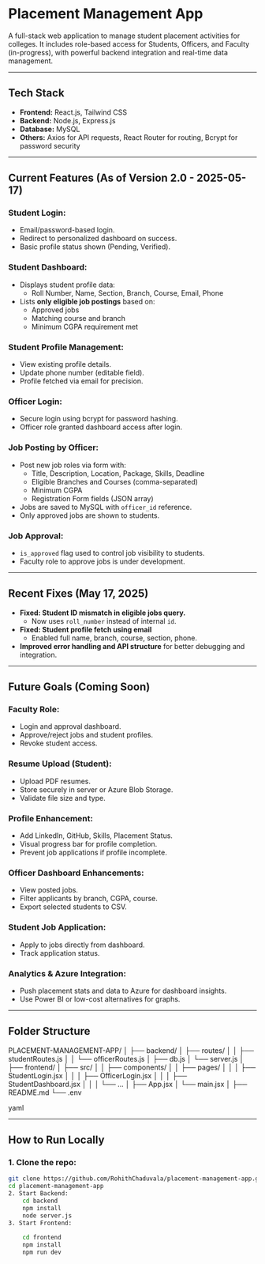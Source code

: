 # Placement Management App

A full-stack web application to manage student placement activities for colleges. It includes role-based access for Students, Officers, and Faculty (in-progress), with powerful backend integration and real-time data management.

---

## Tech Stack

- **Frontend:** React.js, Tailwind CSS  
- **Backend:** Node.js, Express.js  
- **Database:** MySQL  
- **Others:** Axios for API requests, React Router for routing, Bcrypt for password security

---

## Current Features (As of Version 2.0 - 2025-05-17)

### Student Login:
- Email/password-based login.
- Redirect to personalized dashboard on success.
- Basic profile status shown (Pending, Verified).

### Student Dashboard:
- Displays student profile data:
  - Roll Number, Name, Section, Branch, Course, Email, Phone
- Lists **only eligible job postings** based on:
  - Approved jobs
  - Matching course and branch
  - Minimum CGPA requirement met

### Student Profile Management:
- View existing profile details.
- Update phone number (editable field).
- Profile fetched via email for precision.

### Officer Login:
- Secure login using bcrypt for password hashing.
- Officer role granted dashboard access after login.

### Job Posting by Officer:
- Post new job roles via form with:
  - Title, Description, Location, Package, Skills, Deadline
  - Eligible Branches and Courses (comma-separated)
  - Minimum CGPA
  - Registration Form fields (JSON array)
- Jobs are saved to MySQL with `officer_id` reference.
- Only approved jobs are shown to students.

### Job Approval:
- `is_approved` flag used to control job visibility to students.
- Faculty role to approve jobs is under development.

---

## Recent Fixes (May 17, 2025)

- **Fixed: Student ID mismatch in eligible jobs query.**
  - Now uses `roll_number` instead of internal `id`.
- **Fixed: Student profile fetch using email**
  - Enabled full name, branch, course, section, phone.
- **Improved error handling and API structure** for better debugging and integration.

---

## Future Goals (Coming Soon)

### Faculty Role:
- Login and approval dashboard.
- Approve/reject jobs and student profiles.
- Revoke student access.

### Resume Upload (Student):
- Upload PDF resumes.
- Store securely in server or Azure Blob Storage.
- Validate file size and type.

### Profile Enhancement:
- Add LinkedIn, GitHub, Skills, Placement Status.
- Visual progress bar for profile completion.
- Prevent job applications if profile incomplete.

### Officer Dashboard Enhancements:
- View posted jobs.
- Filter applicants by branch, CGPA, course.
- Export selected students to CSV.

### Student Job Application:
- Apply to jobs directly from dashboard.
- Track application status.

### Analytics & Azure Integration:
- Push placement stats and data to Azure for dashboard insights.
- Use Power BI or low-cost alternatives for graphs.

---

## Folder Structure

PLACEMENT-MANAGEMENT-APP/
│
├── backend/
│ ├── routes/
│ │ ├── studentRoutes.js
│ │ └── officerRoutes.js
│ ├── db.js
│ └── server.js
│
├── frontend/
│ ├── src/
│ │ ├── components/
│ │ ├── pages/
│ │ │ ├── StudentLogin.jsx
│ │ │ ├── OfficerLogin.jsx
│ │ │ ├── StudentDashboard.jsx
│ │ │ └── ...
│ ├── App.jsx
│ └── main.jsx
│
├── README.md
└── .env

yaml


---

## How to Run Locally

### 1. Clone the repo:
```bash
git clone https://github.com/RohithChaduvala/placement-management-app.git
cd placement-management-app
2. Start Backend:
    cd backend
    npm install
    node server.js
3. Start Frontend:
    
    cd frontend
    npm install
    npm run dev
